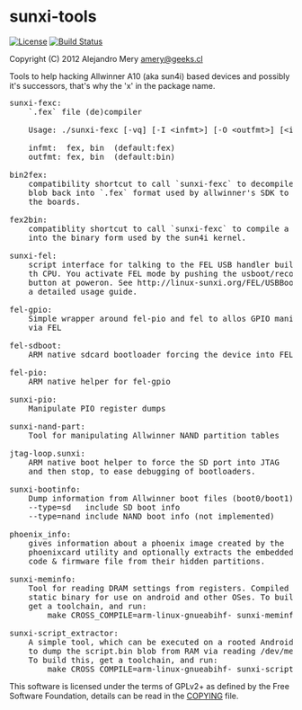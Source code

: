 # sunxi-tools
[![License](http://img.shields.io/badge/License-GPL-green.svg)][COPYING]
[![Build Status](https://travis-ci.org/linux-sunxi/sunxi-tools.svg?branch=master)](https://travis-ci.org/linux-sunxi/sunxi-tools)

Copyright (C) 2012  Alejandro Mery <amery@geeks.cl>

Tools to help hacking Allwinner A10 (aka sun4i) based devices and possibly
it's successors, that's why the 'x' in the package name.

<pre>
sunxi-fexc:
	`.fex` file (de)compiler

	Usage: ./sunxi-fexc [-vq] [-I &lt;infmt>] [-O &lt;outfmt>] [&lt;input> [&lt;output>]]

	infmt:  fex, bin  (default:fex)
	outfmt: fex, bin  (default:bin)

bin2fex:
	compatibility shortcut to call `sunxi-fexc` to decompile a script.bin
	blob back into `.fex` format used by allwinner's SDK to configure
	the boards.

fex2bin:
	compatiblity shortcut to call `sunxi-fexc` to compile a `.fex` file
	into the binary form used by the sun4i kernel.

sunxi-fel:
	script interface for talking to the FEL USB handler built in to
	th CPU. You activate FEL mode by pushing the usboot/recovery
	button at poweron. See http://linux-sunxi.org/FEL/USBBoot for
	a detailed usage guide.

fel-gpio:
	Simple wrapper around fel-pio and fel to allos GPIO manipulations
	via FEL
	
fel-sdboot:
	ARM native sdcard bootloader forcing the device into FEL mode

fel-pio:
	ARM native helper for fel-gpio

sunxi-pio:
	Manipulate PIO register dumps

sunxi-nand-part:
	Tool for manipulating Allwinner NAND partition tables

jtag-loop.sunxi:
	ARM native boot helper to force the SD port into JTAG
	and then stop, to ease debugging of bootloaders.

sunxi-bootinfo:
	Dump information from Allwinner boot files (boot0/boot1)
	--type=sd	include SD boot info
	--type=nand	include NAND boot info (not implemented)

phoenix_info:
	gives information about a phoenix image created by the
	phoenixcard utility and optionally extracts the embedded boot
	code & firmware file from their hidden partitions.

sunxi-meminfo:
	Tool for reading DRAM settings from registers. Compiled as a
	static binary for use on android and other OSes. To build this,
	get a toolchain, and run:
		make CROSS_COMPILE=arm-linux-gnueabihf- sunxi-meminfo

sunxi-script_extractor:
	A simple tool, which can be executed on a rooted Android device
	to dump the script.bin blob from RAM via reading /dev/mem.
	To build this, get a toolchain, and run:
		make CROSS_COMPILE=arm-linux-gnueabihf- sunxi-script_extractor
</pre>

This software is licensed under the terms of GPLv2+ as defined by the
Free Software Foundation, details can be read in the [COPYING][] file.

[copying]: COPYING